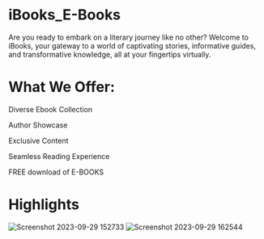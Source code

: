 
# iBooks_E-Books

Are you ready to embark on a literary journey like no other? Welcome to iBooks, your gateway to a world of captivating stories, informative guides, and transformative knowledge, all at your fingertips virtually.






# What We Offer:

Diverse Ebook Collection

Author Showcase

Exclusive Content

Seamless Reading Experience

FREE download of E-BOOKS


# Highlights

![Screenshot 2023-09-29 152733](https://github.com/Skyclooud/Project-book/assets/130450763/4b048899-a610-42d1-b2ec-b6705eea6635)
![Screenshot 2023-09-29 162544](https://github.com/Skyclooud/Project-book/assets/130450763/7ddb0f7d-6960-48f4-b246-85ee213c24f6)


